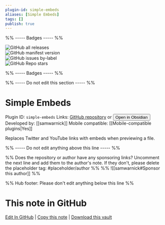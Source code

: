```yaml
---
plugin-id: simple-embeds
aliases: [Simple Embeds]
tags: []
publish: true
---
```


%% ----- Badges ----- %%

![GitHub all releases](https://img.shields.io/github/downloads/samwarnick/obsidian-simple-embeds/total?color=573E7A&logo=github&style=for-the-badge)  
![GitHub manifest version](https://img.shields.io/github/manifest-json/v/samwarnick/obsidian-simple-embeds?color=573E7A&logo=github&style=for-the-badge)  
![GitHub issues by-label](https://img.shields.io/github/issues/samwarnick/obsidian-simple-embeds/help%20wanted?color=573E7A&logo=github&style=for-the-badge)  
![GitHub Repo stars](https://img.shields.io/github/stars/samwarnick/obsidian-simple-embeds?color=573E7A&logo=github&style=for-the-badge)

%% ----- Badges ----- %%

%% ----- Do not edit this section ----- %%

# Simple Embeds

Plugin ID: `simple-embeds`
Links: [GitHub repository](https://github.com/samwarnick/obsidian-simple-embeds) or [<button id=HH>Open in Obsidian</button>](obsidian://show-plugin?id=simple-embeds)
Developed by: [[samwarnick]]
Mobile compatible: [[Mobile-compatible plugins|Yes]]

Replaces Twitter and YouTube links with embeds when previewing a file.

%% ----- Do not edit anything above this line ----- %%

%% Does the repository or author have any sponsoring links? Uncomment the next line and add them to the author's note. If they don't, please delete the placeholder tag: #placeholder/author %%
%% ![[samwarnick#Sponsor this author]] %%

%% Hub footer: Please don't edit anything below this line %%

# This note in GitHub

<span class="git-footer">[Edit In GitHub](https://github.dev/obsidian-community/obsidian-hub/blob/main/02%20-%20Community%20Expansions/02.05%20All%20Community%20Expansions/Plugins/simple-embeds.md "git-hub-edit-note") | [Copy this note](https://raw.githubusercontent.com/obsidian-community/obsidian-hub/main/02%20-%20Community%20Expansions/02.05%20All%20Community%20Expansions/Plugins/simple-embeds.md "git-hub-copy-note") | [Download this vault](https://github.com/obsidian-community/obsidian-hub/archive/refs/heads/main.zip "git-hub-download-vault") </span>
